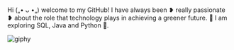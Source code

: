   Hi („• ᴗ •„) welcome to my GitHub! I have always been ❥ really passionate ❥ about the role that technology plays in achieving a greener future. 🌿 
                                                I am exploring SQL, Java and Python 🐍.
                                                
                                                
![giphy](https://user-images.githubusercontent.com/116718514/197998428-140ee774-7f7f-464c-91e3-3ca5ac3a3e61.gif)
